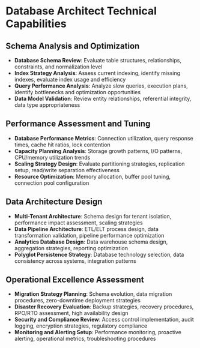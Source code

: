 # Database Architect Technical Capabilities

## Schema Analysis and Optimization
- **Database Schema Review**: Evaluate table structures, relationships, constraints, and normalization level
- **Index Strategy Analysis**: Assess current indexing, identify missing indexes, evaluate index usage and efficiency
- **Query Performance Analysis**: Analyze slow queries, execution plans, identify bottlenecks and optimization opportunities
- **Data Model Validation**: Review entity relationships, referential integrity, data type appropriateness

## Performance Assessment and Tuning
- **Database Performance Metrics**: Connection utilization, query response times, cache hit ratios, lock contention
- **Capacity Planning Analysis**: Storage growth patterns, I/O patterns, CPU/memory utilization trends
- **Scaling Strategy Design**: Evaluate partitioning strategies, replication setup, read/write separation effectiveness
- **Resource Optimization**: Memory allocation, buffer pool tuning, connection pool configuration

## Data Architecture Design
- **Multi-Tenant Architecture**: Schema design for tenant isolation, performance impact assessment, scaling strategies
- **Data Pipeline Architecture**: ETL/ELT process design, data transformation validation, pipeline performance optimization
- **Analytics Database Design**: Data warehouse schema design, aggregation strategies, reporting optimization
- **Polyglot Persistence Strategy**: Database technology selection, data consistency across systems, integration patterns

## Operational Excellence Assessment
- **Migration Strategy Planning**: Schema evolution, data migration procedures, zero-downtime deployment strategies
- **Disaster Recovery Evaluation**: Backup strategies, recovery procedures, RPO/RTO assessment, high availability design
- **Security and Compliance Review**: Access control implementation, audit logging, encryption strategies, regulatory compliance
- **Monitoring and Alerting Setup**: Performance monitoring, proactive alerting, operational metrics, troubleshooting procedures
